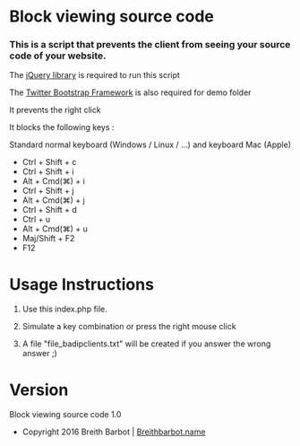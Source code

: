 # Block viewing source code

### This is a script that prevents the client from seeing your source code of your website.

The [jQuery library](http://jquery.com/) is required to run this script

The [Twitter Bootstrap Framework](http://getbootstrap.com/) is also required for demo folder


It prevents the right click

It blocks the following keys :

Standard normal keyboard (Windows / Linux / ...) and keyboard Mac (Apple)
 - Ctrl + Shift + c
 - Ctrl + Shift + i
 - Alt + Cmd(⌘) + i
 - Ctrl + Shift + j
 - Alt + Cmd(⌘) + j
 - Ctrl + Shift + d
 - Ctrl + u
 - Alt + Cmd(⌘) + u
 - Maj/Shift + F2
 - F12



Usage Instructions
======

1. Use this index.php file.

2. Simulate a key combination or press the right mouse click

3. A file "file_badipclients.txt" will be created if you answer the wrong answer ;)


Version
======

Block viewing source code 1.0


 - Copyright 2016 Breith Barbot | [Breithbarbot.name](http://breithbarbot.name/)